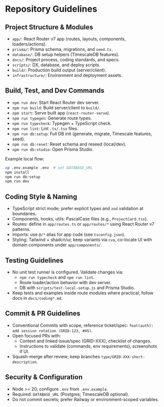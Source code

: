 # Repository Guidelines

## Project Structure & Modules
- `app/`: React Router v7 app (routes, layouts, components, loaders/actions).
- `prisma/`: Prisma schema, migrations, and `seed.ts`.
- `database/`: DB setup helpers (TimescaleDB features).
- `docs/`: Project process, coding standards, and specs.
- `scripts/`: DX, database, and deploy scripts.
- `build/`: Production build output (server/client).
- `infrastructure/`: Environment and deployment assets.

## Build, Test, and Dev Commands
- `npm run dev`: Start React Router dev server.
- `npm run build`: Build server/client to `build/`.
- `npm start`: Serve built app (`react-router-serve`).
- `npm run typegen`: Generate route types.
- `npm run typecheck`: Typegen + TypeScript check.
- `npm run lint`: Lint `.ts/.tsx` files.
- `npm run db:setup`: Full DB init (generate, migrate, Timescale features, seed).
- `npm run db:reset`: Reset schema and reseed (local/dev).
- `npm run db:studio`: Open Prisma Studio.

Example local flow:
```bash
cp .env.example .env  # set DATABASE_URL
npm install
npm run db:setup
npm run dev
```

## Coding Style & Naming
- TypeScript strict mode; prefer explicit types and `zod` validation at boundaries.
- Components, hooks, utils: PascalCase files (e.g., `ProjectCard.tsx`).
- Routes: define in `app/routes.ts` or `app/routes/*` using React Router v7 patterns.
- Imports: use `@/*` alias for app code (see `tsconfig.json`).
- Styling: Tailwind + shadcn/ui; keep variants via `cva`, co-locate UI with domain components under `app/components/`.

## Testing Guidelines
- No unit test runner is configured. Validate changes via:
  - `npm run typecheck` and `npm run lint`.
  - Route loader/action behavior with dev server.
  - DB with `scripts/test-local-setup.js` and Prisma Studio.
- Keep tests and examples inside route modules where practical; follow docs in `docs/coding*.md`.

## Commit & PR Guidelines
- Conventional Commits with scope, reference ticket/spec: `feat(auth): add session rotation (GRID-123, #45)`.
- Open focused PRs with:
  - Context and linked issue/spec (GRID-XXX), checklist of changes.
  - Instructions to validate (commands, env requirements), screenshots if UI.
- Squash-merge after review; keep branches `type/GRID-XXX-short-description`.

## Security & Configuration
- Node >= 20; configure `.env` from `.env.example`.
- Required: `DATABASE_URL` (Postgres; TimescaleDB optional).
- Do not commit secrets; prefer Railway or environment-scoped variables.
